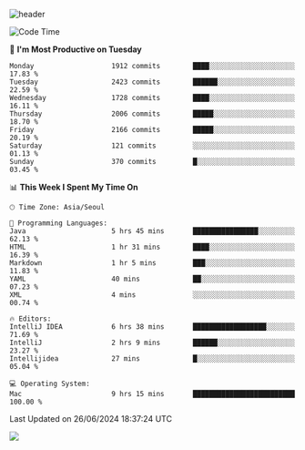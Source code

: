 ![header](https://capsule-render.vercel.app/api?type=Egg&color=timeAuto&height=300&section=header&text=PoPo&fontSize=90&animation=fadeIn)

  <!--START_SECTION:waka-->
![Code Time](http://img.shields.io/badge/Code%20Time-1%2C724%20hrs%2054%20mins-blue)

📅 **I'm Most Productive on Tuesday** 

```text
Monday                   1912 commits        ████░░░░░░░░░░░░░░░░░░░░░   17.83 % 
Tuesday                  2423 commits        ██████░░░░░░░░░░░░░░░░░░░   22.59 % 
Wednesday                1728 commits        ████░░░░░░░░░░░░░░░░░░░░░   16.11 % 
Thursday                 2006 commits        █████░░░░░░░░░░░░░░░░░░░░   18.70 % 
Friday                   2166 commits        █████░░░░░░░░░░░░░░░░░░░░   20.19 % 
Saturday                 121 commits         ░░░░░░░░░░░░░░░░░░░░░░░░░   01.13 % 
Sunday                   370 commits         █░░░░░░░░░░░░░░░░░░░░░░░░   03.45 % 
```


📊 **This Week I Spent My Time On** 

```text
🕑︎ Time Zone: Asia/Seoul

💬 Programming Languages: 
Java                     5 hrs 45 mins       ████████████████░░░░░░░░░   62.13 % 
HTML                     1 hr 31 mins        ████░░░░░░░░░░░░░░░░░░░░░   16.39 % 
Markdown                 1 hr 5 mins         ███░░░░░░░░░░░░░░░░░░░░░░   11.83 % 
YAML                     40 mins             ██░░░░░░░░░░░░░░░░░░░░░░░   07.23 % 
XML                      4 mins              ░░░░░░░░░░░░░░░░░░░░░░░░░   00.74 % 

🔥 Editors: 
IntelliJ IDEA            6 hrs 38 mins       ██████████████████░░░░░░░   71.69 % 
IntelliJ                 2 hrs 9 mins        ██████░░░░░░░░░░░░░░░░░░░   23.27 % 
Intellijidea             27 mins             █░░░░░░░░░░░░░░░░░░░░░░░░   05.04 % 

💻 Operating System: 
Mac                      9 hrs 15 mins       █████████████████████████   100.00 % 
```


 Last Updated on 26/06/2024 18:37:24 UTC
<!--END_SECTION:waka-->



<img src="https://capsule-render.vercel.app/api?type=Egg&color=timeAuto&height=300&section=footer&text=PoPo&fontSize=90&animation=fadeIn&reversal=true" />
